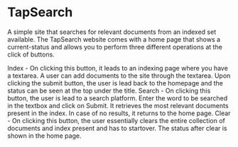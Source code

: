 # TapSearch
A simple site that searches for relevant documents from an indexed set available. The TapSearch website comes with a home page that shows a current-status and allows you to perform three different operations at the click of buttons.

Index - On clicking this button, it leads to an indexing page where you have a textarea. A user can add documents to the site through the textarea. Upon clicking the submit button, the user is lead back to the homepage and the status can be seen at the top under the title.
Search - On clicking this button, the user is lead to a search platform. Enter the word to be searched in the textbox and click on Submit. It retrieves the most relevant documents present in the index. In case of no results, it returns to the home page.
Clear - On clicking this button, the user essentially clears the entire collection of documents and index present and has to startover. The status after clear is shown in the home page.
